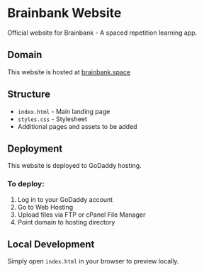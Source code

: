 # Brainbank Website

Official website for Brainbank - A spaced repetition learning app.

## Domain

This website is hosted at [brainbank.space](https://brainbank.space)

## Structure

- `index.html` - Main landing page
- `styles.css` - Stylesheet
- Additional pages and assets to be added

## Deployment

This website is deployed to GoDaddy hosting.

### To deploy:
1. Log in to your GoDaddy account
2. Go to Web Hosting
3. Upload files via FTP or cPanel File Manager
4. Point domain to hosting directory

## Local Development

Simply open `index.html` in your browser to preview locally.
